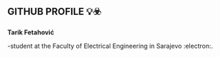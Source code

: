 ## GITHUB PROFILE 💡☣️
**Tarik Fetahović**

-student at the Faculty of Electrical Engineering in Sarajevo :electron:. 



